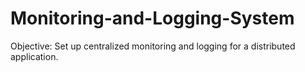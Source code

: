 # Monitoring-and-Logging-System
Objective: Set up centralized monitoring and logging for a distributed application.
